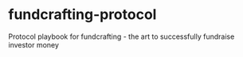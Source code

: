 # fundcrafting-protocol
Protocol playbook for fundcrafting - the art to successfully fundraise investor money

